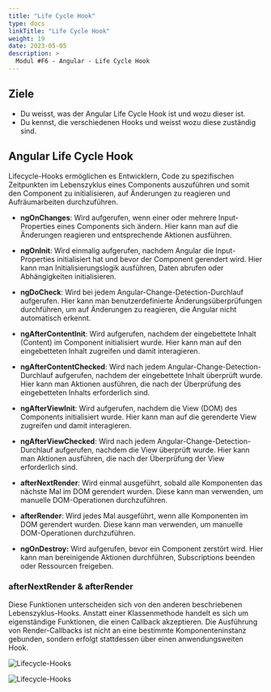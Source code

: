 ```yaml
---
title: "Life Cycle Hook"
type: docs
linkTitle: "Life Cycle Hook"
weight: 19
date: 2023-05-05
description: >
  Modul #F6 - Angular - Life Cycle Hook
---
```


## Ziele

- Du weisst, was der Angular Life Cycle Hook ist und wozu dieser ist.
- Du kennst, die verschiedenen Hooks und weisst wozu diese zuständig sind.

## Angular Life Cycle Hook

Lifecycle-Hooks ermöglichen es Entwicklern, Code zu spezifischen Zeitpunkten im Lebenszyklus eines Components auszuführen und somit den Component zu initialisieren, auf Änderungen zu reagieren und Aufräumarbeiten durchzuführen.

- **ngOnChanges**: Wird aufgerufen, wenn einer oder mehrere Input-Properties eines Components sich ändern. Hier kann man auf die Änderungen reagieren und entsprechende Aktionen ausführen.

- **ngOnInit**: Wird einmalig aufgerufen, nachdem Angular die Input-Properties initialisiert hat und bevor der Component gerendert wird. Hier kann man Initialisierungslogik ausführen, Daten abrufen oder Abhängigkeiten initialisieren.

- **ngDoCheck**: Wird bei jedem Angular-Change-Detection-Durchlauf aufgerufen. Hier kann man benutzerdefinierte Änderungsüberprüfungen durchführen, um auf Änderungen zu reagieren, die Angular nicht automatisch erkennt.

- **ngAfterContentInit**: Wird aufgerufen, nachdem der eingebettete Inhalt (Content) im Component initialisiert wurde. Hier kann man auf den eingebetteten Inhalt zugreifen und damit interagieren.

- **ngAfterContentChecked**: Wird nach jedem Angular-Change-Detection-Durchlauf aufgerufen, nachdem der eingebettete Inhalt überprüft wurde. Hier kann man Aktionen ausführen, die nach der Überprüfung des eingebetteten Inhalts erforderlich sind.

- **ngAfterViewInit**: Wird aufgerufen, nachdem die View (DOM) des Components initialisiert wurde. Hier kann man auf die gerenderte View zugreifen und damit interagieren.

- **ngAfterViewChecked**: Wird nach jedem Angular-Change-Detection-Durchlauf aufgerufen, nachdem die View überprüft wurde. Hier kann man Aktionen ausführen, die nach der Überprüfung der View erforderlich sind.

- **afterNextRender**: Wird einmal ausgeführt, sobald alle Komponenten das nächste Mal im DOM gerendert wurden. Diese kann man verwenden, um manuelle DOM-Operationen durchzuführen.

- **afterRender**: Wird jedes Mal ausgeführt, wenn alle Komponenten im DOM gerendert wurden. Diese kann man verwenden, um manuelle DOM-Operationen durchzuführen.

- **ngOnDestroy:** Wird aufgerufen, bevor ein Component zerstört wird. Hier kann man bereinigende Aktionen durchführen, Subscriptions beenden oder Ressourcen freigeben.

### afterNextRender & afterRender

Diese Funktionen unterscheiden sich von den anderen beschriebenen Lebenszyklus-Hooks. Anstatt einer Klassenmethode handelt es sich um eigenständige Funktionen, die einen Callback akzeptieren.
Die Ausführung von Render-Callbacks ist nicht an eine bestimmte Komponenteninstanz gebunden, sondern erfolgt stattdessen über einen anwendungsweiten Hook.

![Lifecycle-Hooks ](../images/angular-lifecycle-init.png)

![Lifecycle-Hooks ](../images/angular-lifecycle-update.png)
